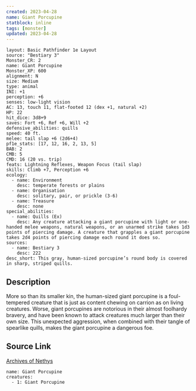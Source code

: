```yaml
---
created: 2023-04-28
name: Giant Porcupine
statblock: inline
tags: [monster]
updated: 2023-04-28
---
```

```statblock
layout: Basic Pathfinder 1e Layout
source: "Bestiary 3"
Monster_CR: 2
name: Giant Porcupine
Monster_XP: 600
alignment: N
size: Medium
type: animal
INI: +1
perception: +6
senses: low-light vision
AC: 13, touch 11, flat-footed 12 (dex +1, natural +2)
HP: 22
hit_dice: 3d8+9
saves: Fort +6, Ref +6, Will +2
defensive_abilities: quills
speed: 40 ft.
melee: tail slap +6 (2d6+4)
pf1e_stats: [17, 12, 16, 2, 13, 5]
BAB: 2
CMB: 5
CMD: 16 (20 vs. trip)
feats: Lightning Reflexes, Weapon Focus (tail slap)
skills: Climb +7, Perception +6
ecology:
  - name: Environment
    desc: temperate forests or plains
  - name: Organisation
    desc: solitary, pair, or prickle (3-6)
  - name: Treasure
    desc: none
special_abilities:
  - name: Quills (Ex)
    desc: Any creature attacking a giant porcupine with light or one-handed melee weapons, natural weapons, or an unarmed strike takes 1d3 points of piercing damage. A creature that grapples a giant porcupine takes 2d4 points of piercing damage each round it does so.
sources:
  - name: Bestiary 3
    desc: 222
desc_short: This gray, human-sized porcupine’s round body is covered in sharp, striped quills.
```
## Description
More so than its smaller kin, the human-sized giant porcupine is a foul-tempered creature that is just as content chewing on carrion as on living creatures. Worse, giant porcupines are notorious in their almost foolhardy bravery, and have been known to attack creatures much larger than their own size. This unexpected aggression, when combined with their tangle of spearlike quills, makes the giant porcupine a dangerous foe.
## Source Link
[Archives of Nethys](https://aonprd.com/MonsterDisplay.aspx?ItemName=Giant%20Porcupine)
```encounter-table
name: Giant Porcupine
creatures:
  - 1: Giant Porcupine
```
